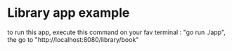 # Library app example

to run this app, execute this command on your fav terminal : "go run ./app", the go to "http://localhost:8080/library/book"
